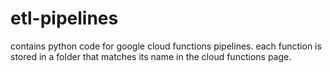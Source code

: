 # etl-pipelines
 
contains python code for google cloud functions pipelines. each function is stored in a folder that matches its name in the cloud functions page. 
